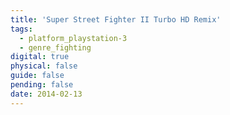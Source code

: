 ```yaml
---
title: 'Super Street Fighter II Turbo HD Remix'
tags:
  - platform_playstation-3
  - genre_fighting
digital: true
physical: false
guide: false
pending: false
date: 2014-02-13
---
```

